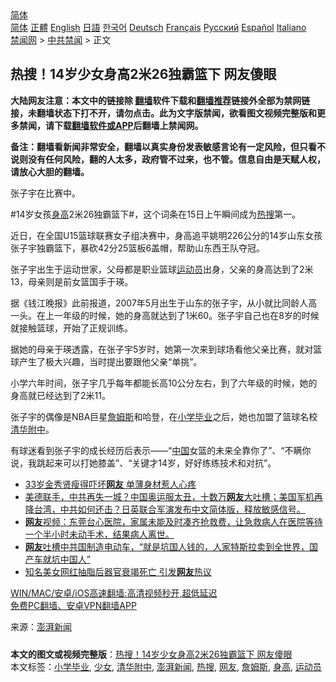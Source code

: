  <!-- 面包屑导航 --> <div class="breadcrumb"><!-- GTranslate: https://gtranslate.io/ -->  <div class="switcher notranslate">  <div class="selected">  <a href="#" onclick="return false;"> 简体</a>  </div>  <div class="option">  <a href="https://www.bannedbook.org" onclick="doGTranslate('zh-CN|zh-CN');jQuery('div.switcher div.selected a').html(jQuery(this).html());return false;" title="简体中文" class="nturl selected"> 简体</a>  <a href="https://www.bannedbook.org/zh-tw/" onclick="doGTranslate('zh-CN|zh-TW');jQuery('div.switcher div.selected a').html(jQuery(this).html());return false;" title="繁體中文" class="nturl"> 正體</a>  <a href="https://www.bannedbook.org/en/" onclick="doGTranslate('zh-CN|en');jQuery('div.switcher div.selected a').html(jQuery(this).html());return false;" title="English" class="nturl"> English</a>  <a href="https://www.bannedbook.org/ja/" onclick="doGTranslate('zh-CN|ja');jQuery('div.switcher div.selected a').html(jQuery(this).html());return false;" title="日本語" class="nturl"> 日語</a>  <a href="https://www.bannedbook.org/ko/" onclick="doGTranslate('zh-CN|ko');jQuery('div.switcher div.selected a').html(jQuery(this).html());return false;" title="한국어" class="nturl"> 한국어</a>  <a href="https://www.bannedbook.org/de/" onclick="doGTranslate('zh-CN|de');jQuery('div.switcher div.selected a').html(jQuery(this).html());return false;" title="Deutsch" class="nturl"> Deutsch</a>  <a href="https://www.bannedbook.org/fr/" onclick="doGTranslate('zh-CN|fr');jQuery('div.switcher div.selected a').html(jQuery(this).html());return false;" title="Français" class="nturl"> Français</a>  <a href="https://www.bannedbook.org/ru/" onclick="doGTranslate('zh-CN|ru');jQuery('div.switcher div.selected a').html(jQuery(this).html());return false;" title="Русский" class="nturl"> Русский</a>  <a href="https://www.bannedbook.org/es/" onclick="doGTranslate('zh-CN|es');jQuery('div.switcher div.selected a').html(jQuery(this).html());return false;" title="Español" class="nturl"> Español</a>  <a href="https://www.bannedbook.org/it/" onclick="doGTranslate('zh-CN|it');jQuery('div.switcher div.selected a').html(jQuery(this).html());return false;" title="Italiano" class="nturl"> Italiano</a>  </div>  </div>      <div class='breadcrumb-sub'><!-- Breadcrumb NavXT 6.3.0 --> <a href="https://www.bannedbook.org/" class="home">禁闻网</a> &gt; <a href="https://www.bannedbook.org/bnews/cbnews/" class="category">中共禁闻</a> &gt; 正文</div></div><h2>热搜！14岁少女身高2米26独霸篮下 网友傻眼</h2> <p class="notice"><b>大陆网友注意：本文中的链接除 <a href="https://github.com/bannedbook/fanqiang" >翻墙</a>软件下载和<a href="https://github.com/killgcd/justmysocks/blob/master/README.md">翻墙推荐</a>链接外全部为禁网链接，未翻墙状态下打不开，请勿点击。此为文字版禁闻，欲看图文视频完整版和更多禁闻，请下载<a href="https://github.com/bannedbook/fanqiang">翻墙软件或APP</a>后翻墙上禁闻网。</p><p>备注：翻墙看新闻非常安全，翻墙以真实身份发表敏感言论有一定风险，但只看不说则没有任何风险，翻的人太多，政府管不过来，也不管。信息自由是天赋人权，请放心大胆的翻墙。</b></p>  <div class="entry"> <p id="conimg">张子宇在比赛中。</p> <p>#14岁女孩<a href="https://www.bannedbook.org/bnews/tag/%E8%BA%AB%E9%AB%98/" class="st_tag internal_tag" rel="tag" title="标签 身高 下的日志">身高</a>2米26独霸篮下#，这个词条在15日上午瞬间成为<a href="https://www.bannedbook.org/bnews/tag/%E7%83%AD%E6%90%9C/" class="st_tag internal_tag" rel="tag" title="标签 热搜 下的日志">热搜</a>第一。</p>  <p>近日，在全国U15篮球联赛女子组决赛中，身高追平姚明226公分的14岁山东女孩张子宇独霸篮下，暴砍42分25篮板6盖帽，帮助山东西王队夺冠。</p> <p>张子宇出生于运动世家，父母都是职业篮球<a href="https://www.bannedbook.org/bnews/tag/%E8%BF%90%E5%8A%A8%E5%91%98/" class="st_tag internal_tag" rel="tag" title="标签 运动员 下的日志">运动员</a>出身，父亲的身高达到了2米13，母亲则是前女篮国手于瑛。</p>  <p>据《钱江晚报》此前报道，2007年5月出生于山东的张子宇，从小就比同龄人高一头。在上一年级的时候，她的身高就达到了1米60。张子宇自己也在8岁的时候就接触篮球，开始了正规训练。</p> <p>据她的母亲于瑛透露，在张子宇5岁时，她第一次来到球场看他父亲比赛，就对篮球产生了极大兴趣，当时提出要跟他父亲“单挑”。</p>  <p>小学六年时间，张子宇几乎每年都能长高10公分左右，到了六年级的时候，她的身高就已经达到了2米11。</p> <p>张子宇的偶像是NBA巨星<a href="https://www.bannedbook.org/bnews/tag/%E8%A9%B9%E5%A7%86%E6%96%AF/" class="st_tag internal_tag" rel="tag" title="标签 詹姆斯 下的日志">詹姆斯</a>和哈登，在<a href="https://www.bannedbook.org/bnews/tag/%E5%B0%8F%E5%AD%A6%E6%AF%95%E4%B8%9A/" class="st_tag internal_tag" rel="tag" title="标签 小学毕业 下的日志">小学毕业</a>之后，她也加盟了篮球名校<a href="https://www.bannedbook.org/bnews/tag/%E6%B8%85%E5%8D%8E%E9%99%84%E4%B8%AD/" class="st_tag internal_tag" rel="tag" title="标签 清华附中 下的日志">清华附中</a>。</p>  <p>有球迷看到张子宇的成长经历后表示——“<span class='wp_keywordlink_affiliate'><a href="https://www.bannedbook.org/" title="中国" target="_blank">中国</a></span>女篮的未来全靠你了”、“不瞒你说，我跳起来可以打她膝盖”、“关键才14岁，好好练练技术和对抗”。</p> <ul class='op-related-articles' title='相关阅读'> <li><a href='https://www.bannedbook.org/bnews/yule/20210716/1588152.html' target='_blank'>33岁金秀贤瘦得吓坏<b>网友</b> 单薄身材惹人心疼</a></li> <li><a href='https://www.bannedbook.org/bnews/bannedvideo/20210716/1588019.html' target='_blank'>美德联手，中共再失一城？中国奥运服太丑，十数万<b>网友</b>大吐槽；美国军机再降台湾，中共如何还击？日英联合军演发布中文简体版，释放敏感信号。</a></li> <li><a href='https://www.bannedbook.org/bnews/bannedvideo/20210715/1587765.html' target='_blank'><b>网友</b>视频：东莞台心医院，家属未能及时凑齐抢救费，让急救病人在医院等待一个半小时未动手术，结果病人离世。</a></li> <li><a href='https://www.bannedbook.org/bnews/bannedvideo/20210715/1587729.html' target='_blank'><b>网友</b>吐槽中共国制造电动车，“就是坑国人钱的，人家特斯拉卖到全世界，国产车就坑中国人”</a></li> <li><a href='https://www.bannedbook.org/bnews/cnnews/20210715/1587296.html' target='_blank'>知名美女网红抽脂后器官衰竭死亡 引发<b>网友</b>热议</a></li> </ul> <p class="texttj"> <a href="https://github.com/bannedbook/fanqiang/wiki/V2ray%E6%9C%BA%E5%9C%BA" target="_blank">WIN/MAC/安卓/iOS高速翻墙:高清视频秒开,超低延迟</a><br/> <a href="https://github.com/bannedbook/fanqiang/wiki/%E7%A6%81%E9%97%BB%E7%BD%91%E5%AE%89%E5%8D%93%E7%BF%BB%E5%A2%99%E6%96%B0%E9%97%BBAPP" target="_blank">免费PC翻墙、安卓VPN翻墙APP</a></p><p> 来源：<a href="https://www.bannedbook.org/bnews/tag/%E6%BE%8E%E6%B9%83%E6%96%B0%E9%97%BB/" class="st_tag internal_tag" rel="tag" title="标签 澎湃新闻 下的日志">澎湃新闻</a> </p><a name='sharetosocial'></a>  <div style="margin-bottom:5px;padding-bottom:5px;clear:both"> <div id="archive-pix-1" class="banner-ads"> <!-- AuctionX Display platform tag START --> <div id="26318x728x90x621x_ADSLOT2" clicktrack="%%CLICK_URL_ESC%%"></div> <!-- AuctionX Display platform tag END --> </div> <div id="archive-pix-2" class="banner-ads"> <!-- AuctionX Display platform tag START --> <div id="26315x300x250x621x_ADSLOT2" clicktrack="%%CLICK_URL_ESC%%"></div> <!-- AuctionX Display platform tag END --> </div> </div>    <div id="archive-pix-1" class="banner-ads"> <!-- AuctionX Display platform tag START --> <div id="26318x728x90x621x_ADSLOT3" clicktrack="%%CLICK_URL_ESC%%"></div> <!-- AuctionX Display platform tag END --> </div> <div><b>本文的图文或视频完整版</b>：<a href='https://www.bannedbook.org/bnews/cbnews/20210716/1588168.html'>热搜！14岁少女身高2米26独霸篮下 网友傻眼</a></div>  </div><!--END ENTRY--> <div class="postfooter"> <div>本文标签：<a href="https://www.bannedbook.org/bnews/tag/%E5%B0%8F%E5%AD%A6%E6%AF%95%E4%B8%9A/" rel="tag">小学毕业</a>, <a href="https://www.bannedbook.org/bnews/tag/%e5%b0%91%e5%a5%b3/" rel="tag">少女</a>, <a href="https://www.bannedbook.org/bnews/tag/%E6%B8%85%E5%8D%8E%E9%99%84%E4%B8%AD/" rel="tag">清华附中</a>, <a href="https://www.bannedbook.org/bnews/tag/%E6%BE%8E%E6%B9%83%E6%96%B0%E9%97%BB/" rel="tag">澎湃新闻</a>, <a href="https://www.bannedbook.org/bnews/tag/%E7%83%AD%E6%90%9C/" rel="tag">热搜</a>, <a href="https://www.bannedbook.org/bnews/tag/%e7%bd%91%e5%8f%8b/" rel="tag">网友</a>, <a href="https://www.bannedbook.org/bnews/tag/%E8%A9%B9%E5%A7%86%E6%96%AF/" rel="tag">詹姆斯</a>, <a href="https://www.bannedbook.org/bnews/tag/%E8%BA%AB%E9%AB%98/" rel="tag">身高</a>, <a href="https://www.bannedbook.org/bnews/tag/%E8%BF%90%E5%8A%A8%E5%91%98/" rel="tag">运动员</a></div>  </div><!--END POSTFOOTER--> 